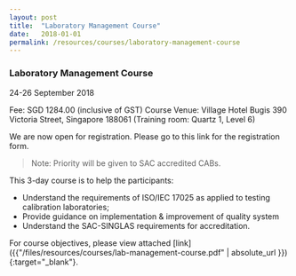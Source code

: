 ```yaml
---
layout: post
title:  "Laboratory Management Course"
date:   2018-01-01
permalink: /resources/courses/laboratory-management-course
---
```


### **Laboratory Management Course**

24-26 September 2018

Fee:  SGD 1284.00 (inclusive of GST)
Course Venue:
Village Hotel Bugis
390 Victoria Street,  Singapore 188061
(Training room:  Quartz 1, Level 6)

We are now open for registration.  Please go to this link for the registration form.

> Note: Priority will be given to SAC accredited CABs.

This 3-day course is to help the participants:
* Understand the requirements of ISO/IEC 17025 as applied to testing calibration laboratories;
* Provide guidance on implementation & improvement of quality system
* Understand the SAC-SINGLAS requirements for accreditation.

For course objectives, please view attached [link]({{"/files/resources/courses/lab-management-course.pdf" | absolute_url }}){:target="_blank"}.
